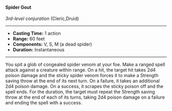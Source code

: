 #### Spider Gout
*3rd-level conjuration* (Cleric,Druid)
___
- **Casting Time:** 1 action
- **Range:** 60 feet
- **Components:** V, S, M (a dead spider)
- **Duration:** Instantaneous
---
You
spit a glob of congealed
spider venom at your foe. Make a ranged spell
attack against a creature within range. On a hit, the
target hit takes 2d4 poison damage and the sticky
spider venom forces it to make a Strength saving
throw at the end of its next turn. On a failure, it
takes an additional 2d4 poison damage. On a
success, it scrapes the sticky poison off and the spell
ends. For the duration, the target must repeat the
Strength saving throw at the end of each of its
turns, taking 2d4 poison damage on a failure and
ending the spell with a success.
